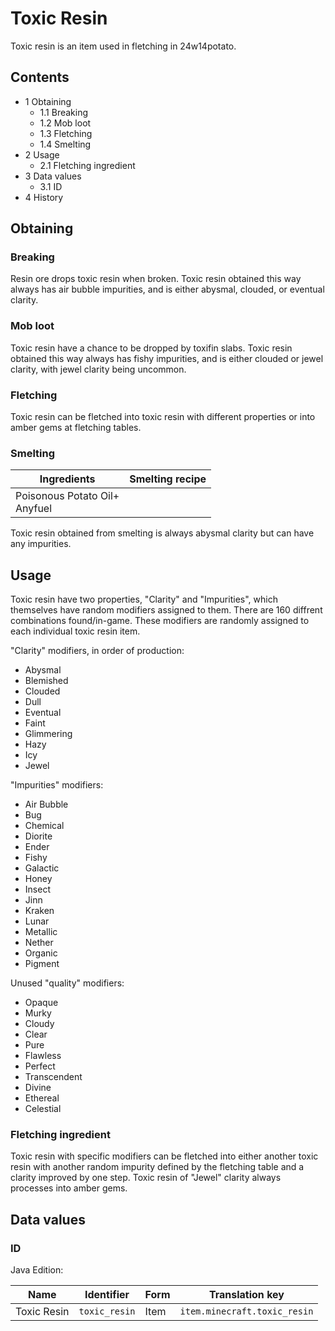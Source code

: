 # Toxic Resin
Toxic resin is an item used in fletching in 24w14potato.

## Contents
- 1 Obtaining
	- 1.1 Breaking
	- 1.2 Mob loot
	- 1.3 Fletching
	- 1.4 Smelting
- 2 Usage
	- 2.1 Fletching ingredient
- 3 Data values
	- 3.1 ID
- 4 History

## Obtaining
### Breaking
Resin ore drops toxic resin when broken. Toxic resin obtained this way always has air bubble impurities, and is either abysmal, clouded, or eventual clarity.

### Mob loot
Toxic resin have a chance to be dropped by toxifin slabs. Toxic resin obtained this way always has fishy impurities, and is either clouded or jewel clarity, with jewel clarity being uncommon.

### Fletching
Toxic resin can be fletched into toxic resin with different properties or into amber gems at fletching tables.

### Smelting
| Ingredients                       | Smelting recipe |
|-----------------------------------|-----------------|
| Poisonous Potato Oil+<br/>Anyfuel |                 |

Toxic resin obtained from smelting is always abysmal clarity but can have any impurities.

## Usage
Toxic resin have two properties, "Clarity" and "Impurities", which themselves have random modifiers assigned to them. There are 160 diffrent combinations found/in-game. These modifiers are randomly assigned to each individual toxic resin item.

"Clarity" modifiers, in order of production:

- Abysmal
- Blemished
- Clouded
- Dull
- Eventual
- Faint
- Glimmering
- Hazy
- Icy
- Jewel

"Impurities" modifiers:

- Air Bubble
- Bug
- Chemical
- Diorite
- Ender
- Fishy
- Galactic
- Honey
- Insect
- Jinn
- Kraken
- Lunar
- Metallic
- Nether
- Organic
- Pigment

Unused "quality" modifiers:

- Opaque
- Murky
- Cloudy
- Clear
- Pure
- Flawless
- Perfect
- Transcendent
- Divine
- Ethereal
- Celestial

### Fletching ingredient
Toxic resin with specific modifiers can be fletched into either another toxic resin with another random impurity defined by the fletching table and a clarity improved by one step. Toxic resin of "Jewel" clarity always processes into amber gems.

## Data values
### ID
Java Edition:

| Name        | Identifier    | Form | Translation key              |
|-------------|---------------|------|------------------------------|
| Toxic Resin | `toxic_resin` | Item | `item.minecraft.toxic_resin` |



